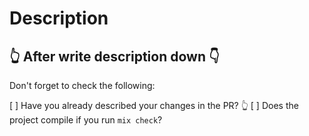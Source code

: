 # Description

## 👆 After write description down 👇

Don't forget to check the following:

[ ] Have you already described your changes in the PR? 👆
[ ] Does the project compile if you run `mix check`?
